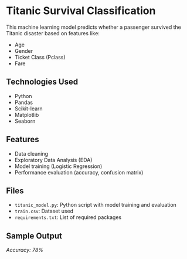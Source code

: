 # Titanic Survival Classification

This machine learning model predicts whether a passenger survived the Titanic disaster based on features like:

- Age
- Gender
- Ticket Class (Pclass)
- Fare

## Technologies Used

- Python
- Pandas
- Scikit-learn
- Matplotlib
- Seaborn

## Features

- Data cleaning
- Exploratory Data Analysis (EDA)
- Model training (Logistic Regression)
- Performance evaluation (accuracy, confusion matrix)

## Files

- `titanic_model.py`: Python script with model training and evaluation
- `train.csv`: Dataset used
- `requirements.txt`: List of required packages

## Sample Output

*Accuracy: 78%*
